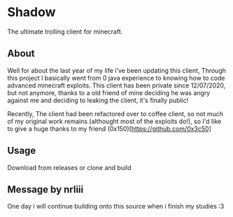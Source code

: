 # Shadow
The ultimate trolling client for minecraft.


## About
Well for about the last year of my life i've been updating this client, Through this project I basically went from 0 java experience to knowing how to code advanced minecraft exploits.
This client has been private since 12/07/2020, but not anymore, thanks to a old friend of mine deciding he was angry against me and deciding to leaking the client, it's finally public!

Recently, The client had been refactored over to coffee client, so not much of my original work remains (althought most of the exploits do!), so I'd like to give a huge thanks to my friend (0x150)[https://github.com/0x3c50]


## Usage
Download from releases or clone and build


## Message by nrliii
One day i will continue building onto this source when i finish my studies :3
